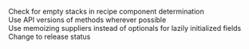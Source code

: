 Check for empty stacks in recipe component determination  
Use API versions of methods wherever possible  
Use memoizing suppliers instead of optionals for lazily initialized fields  
Change to release status  
